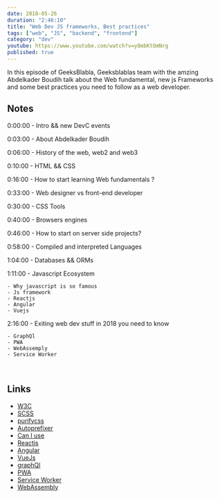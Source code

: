 ```yaml
---
date: 2018-05-26
duration: "2:46:10"
title: "Web Dev JS frameworks, Best practices"
tags: ["web", "JS", "backend", "frontend"]
category: "dev"
youtube: https://www.youtube.com/watch?v=y8mbKtOmNrg
published: true
---
```


In this episode of GeeksBlabla, Geeksblablas team with the amzing Abdelkader Boudih talk about the Web fundamental, new js Frameworks and some best practices you need to follow as a web developer.

## Notes

0:00:00 - Intro && new DevC events

0:03:00 - About Abdelkader Boudih

0:06:00 - History of the web, web2 and web3

0:10:00 - HTML && CSS

0:16:00 - How to start learning Web fundamentals ?

0:33:00 - Web designer vs front-end developer

0:30:00 - CSS Tools

0:40:00 - Browsers engines

0:46:00 - How to start on server side projects?

0:58:00 - Compiled and interpreted Languages

1:04:00 - Databases && ORMs

1:11:00 - Javascript Ecosystem

    - Why javascript is so famous
    - Js framework
    - Reactjs
    - Angular
    - Vuejs

2:16:00 - Exiting web dev stuff in 2018 you need to know

    - GraphQl
    - PWA
    - WebAssemply
    - Service Worker

<br/>

## Links

- [W3C](https://www.w3.org/)
- [SCSS](https://sass-lang.com/)
- [purifycss](https://purifycss.online/)
- [Autoprefixer](https://autoprefixer.github.io/)
- [Can I use](https://caniuse.com/)
- [Reactjs](https://reactjs.org/)
- [Angular](https://angular.io/)
- [VueJs](https://vuejs.org/)
- [graphQl](https://graphql.org/)
- [PWA](https://developer.mozilla.org/en-US/docs/Web/Progressive_web_apps)
- [Service Worker](https://developers.google.com/web/ilt/pwa/introduction-to-service-worker)
- [WebAssembly](https://webassembly.org/)
